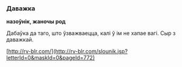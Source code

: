 ### Даважка
**назоўнік, жаночы род**

Дабаўка да таго, што ўзважваецца, калі ў ім не хапае вагі. Сыр з даважкай.

<a rel="author">[http://rv-blr.com/](http://rv-blr.com/slounik.jsp?letterId=0&maskId=0&pageId=772)</a>

